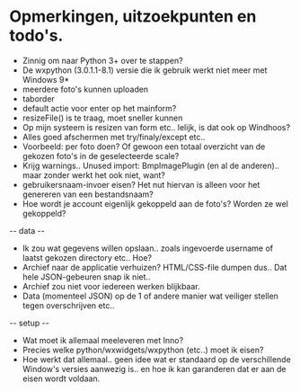# Opmerkingen, uitzoekpunten en todo's.

- Zinnig om naar Python 3+ over te stappen?
- De wxpython (3.0.1.1-8.1) versie die ik gebruik werkt niet meer met Windows 9*
- meerdere foto's kunnen uploaden
- taborder
- default actie voor enter op het mainform?
- resizeFile() is te traag, moet sneller kunnen
- Op mijn systeem is resizen van form etc.. lelijk, is dat ook op Windhoos?
- Alles goed afschermen met try/finaly/except etc.. 
- Voorbeeld: per foto doen? Of gewoon een totaal overzicht van de gekozen foto's in de geselecteerde scale?
- Krijg warnings.. Unused import: BmpImagePlugin (en al de anderen).. maar zonder werkt het ook niet, want?
- gebruikersnaam-invoer eisen? Het nut hiervan is alleen voor het genereren van een bestandsnaam?
- Hoe wordt je account eigenlijk gekoppeld aan de foto's? Worden ze wel gekoppeld?

-- data --
- Ik zou wat gegevens willen opslaan.. zoals ingevoerde username of laatst gekozen directory etc.. Hoe?
- Archief naar de applicatie verhuizen? HTML/CSS-file dumpen dus.. Dat hele JSON-gebeuren snap ik niet..
- Archief zou niet voor iedereen werken blijkbaar.
- Data (momenteel JSON) op de 1 of andere manier wat veiliger stellen tegen overschrijven etc..

-- setup --
- Wat moet ik allemaal meeleveren met Inno?
- Precies welke python/wxwidgets/wxpython (etc..) moet ik eisen?
- Hoe werkt dat allemaal.. geen idee wat er standaard op de verschillende Window's versies aanwezig is.. en hoe ik kan garanderen dat er aan de eisen wordt voldaan.

